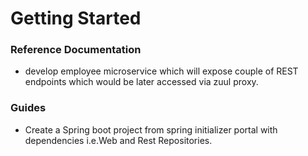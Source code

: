 # Getting Started

### Reference Documentation
* develop employee microservice which will expose couple of REST endpoints which would be later accessed via zuul proxy.

### Guides
* Create a Spring boot project from spring initializer portal with dependencies i.e.Web and Rest Repositories. 
